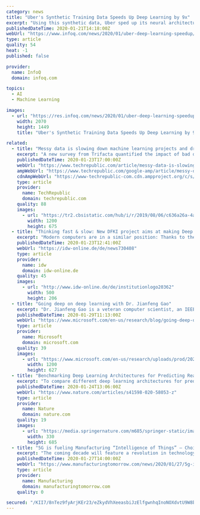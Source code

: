 ```yaml
---
category: news
title: "Uber's Synthetic Training Data Speeds Up Deep Learning by 9x"
excerpt: "Using this synthetic data, Uber sped up its neural architecture search (NAS) deep-learning optimization process by 9x. In a paper published on arXiv, the team described the system and a series of experiments. GTN is motivated by the problem of neural architecture search (NAS), which trains many different deep-learning model structures and ..."
publishedDateTime: 2020-01-21T14:18:00Z
webUrl: "https://www.infoq.com/news/2020/01/uber-deep-learning-speedup/"
type: article
quality: 54
heat: -1
published: false

provider:
  name: InfoQ
  domain: infoq.com

topics:
  - AI
  - Machine Learning

images:
  - url: "https://res.infoq.com/news/2020/01/uber-deep-learning-speedup/en/headerimage/uber-deep-learning-speedup-1579445542843.jpg"
    width: 2070
    height: 1449
    title: "Uber's Synthetic Training Data Speeds Up Deep Learning by 9x"

related:
  - title: "Messy data is slowing down machine learning projects and driving up costs"
    excerpt: "A new survey from Trifacta quantified the impact of bad data on machine learning (ML) projects with a third of respondents stating that poor data quality causes ML projects to take longer, cost more and fail to hit the anticipated results. About a third of ..."
    publishedDateTime: 2020-01-23T17:00:00Z
    webUrl: "https://www.techrepublic.com/article/messy-data-is-slowing-down-machine-learning-projects-and-driving-up-costs/"
    ampWebUrl: "https://www.techrepublic.com/google-amp/article/messy-data-is-slowing-down-machine-learning-projects-and-driving-up-costs/"
    cdnAmpWebUrl: "https://www-techrepublic-com.cdn.ampproject.org/c/s/www.techrepublic.com/google-amp/article/messy-data-is-slowing-down-machine-learning-projects-and-driving-up-costs/"
    type: article
    provider:
      name: TechRepublic
      domain: techrepublic.com
    quality: 88
    images:
      - url: "https://tr2.cbsistatic.com/hub/i/r/2019/08/06/c636a26a-4a72-4e6b-8469-f357a0455fab/thumbnail/1200x675/15ff09e17986a3e2c1c634ad738d0959/20190801-jimhare-karen.jpg"
        width: 1200
        height: 675
  - title: "Thinking fast & slow: New DFKI project aims at making Deep Learning methods more reliable"
    excerpt: "Modern computers are in a similar position: Thanks to their training with large amounts of data, Deep Learning methods can deliver fast, yet incomprehensible results. Scientists of the German Research Center for Artificial Intelligence (DFKI) now investigate how these methods can be proven by formal procedures and thus become more reliable ..."
    publishedDateTime: 2020-01-23T12:41:00Z
    webUrl: "https://idw-online.de/de/news730408"
    type: article
    provider:
      name: idw
      domain: idw-online.de
    quality: 45
    images:
      - url: "http://www.idw-online.de/de/institutionlogo20362"
        width: 500
        height: 206
  - title: "Going deep on deep learning with Dr. Jianfeng Gao"
    excerpt: "Dr. Jianfeng Gao is a veteran computer scientist, an IEEE Fellow and the current head of the Deep Learning Group at Microsoft Research. He and his team are exploring novel approaches to advancing the state-of-the-art on deep learning in areas like NLP, computer vision, multi-modal intelligence and conversational AI. Today, Dr. Gao gives us an ..."
    publishedDateTime: 2020-01-29T11:13:00Z
    webUrl: "https://www.microsoft.com/en-us/research/blog/going-deep-on-deep-learning-with-dr-jianfeng-gao/"
    type: article
    provider:
      name: Microsoft
      domain: microsoft.com
    quality: 39
    images:
      - url: "https://www.microsoft.com/en-us/research/uploads/prod/2020/01/Research_Podcast_Jianfeng_Social_1200x627.png"
        width: 1200
        height: 627
  - title: "Benchmarking Deep Learning Architectures for Predicting Readmission to the ICU and Describing Patients-at-Risk"
    excerpt: "To compare different deep learning architectures for predicting the risk of readmission within 30 days of discharge from the intensive care unit (ICU). The interpretability of attention-based models is leveraged to describe patients-at-risk. Several deep learning architectures making use of attention mechanisms, recurrent layers, neural ..."
    publishedDateTime: 2020-01-24T13:06:00Z
    webUrl: "https://www.nature.com/articles/s41598-020-58053-z"
    type: article
    provider:
      name: Nature
      domain: nature.com
    quality: 19
    images:
      - url: "https://media.springernature.com/m685/springer-static/image/art%3A10.1038%2Fs41598-020-58053-z/MediaObjects/41598_2020_58053_Fig1_HTML.png"
        width: 330
        height: 685
  - title: "5G is fueling Manufacturing “Intelligence of Things” – Choice IoT Says Controlling Data Costs will be Essential"
    excerpt: "The coming decade will feature a revolution in technology that will change everything. Ubiquitous 5G wireless capabilities are right around the corner and with them the “Intelligence of Things” – wireless connectivity combined with Artificial Intelligence. Industries that don’t prepare properly for the new technology are in danger of ..."
    publishedDateTime: 2020-01-27T14:00:00Z
    webUrl: "https://www.manufacturingtomorrow.com/news/2020/01/27/5g-is-fueling-manufacturing-intelligence-of-things-–-choice-iot-says-controlling-data-costs-will-be-essential/14687/"
    type: article
    provider:
      name: Manufacturing
      domain: manufacturingtomorrow.com
    quality: 0

secured: "/KII7/8nTez9fyArjKEr23/eZkydVhXeeasbiJzElfgwnhqInoNOXdvtU9W8bcb6EBeKsCJvBfKWP3yUstxQMlEwoLK3iLVXQUzw41UPFYjRyq/UF7pSDAQRH8iLAK6t0R/YnJPUTBCYrP0F2vexqAiz75zDYb2/v1mRq6O+r5dZYRIyZkWIycC4pMqhVvfcyCHXrDq30JtLTrCqVifkq9bxwH7Mv4/sC7yYAnvIU6WvlspuU+9VYLGksj4ObnTCxy5TzloO+VhQ2U4Yebs3QzvXGStvPOzqu79S01kPT1F/0GkrcL4AJnEwtM3Hv2L7I97U6dq3JueAY9lua2J0XVj84A2M5z9p8zHShfl+tuxvyB5PuwDiDDjATZ+ICrxH1VaJWolgZnHTomyD9D8Vafd5fYA3Ql2BgPJURhSRDHQvzq3VIFCRYK6mbNHVYO7UAC/zmm3sTMIdjE48GeSNVQ==;sBcY9ZLsR5hB6uWjA993jQ=="
---
```


